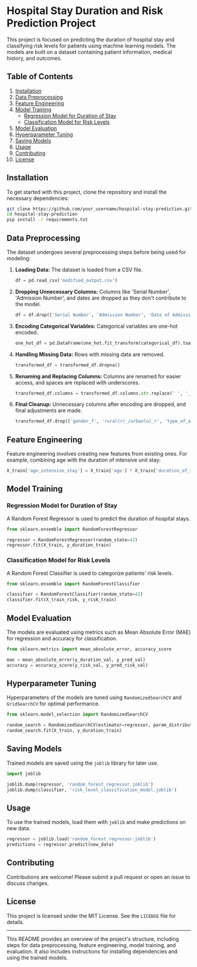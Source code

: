 # Hospital Stay Duration and Risk Prediction Project

This project is focused on predicting the duration of hospital stay and classifying risk levels for patients using machine learning models. The models are built on a dataset containing patient information, medical history, and outcomes.

## Table of Contents

1. [Installation](#installation)
2. [Data Preprocessing](#data-preprocessing)
3. [Feature Engineering](#feature-engineering)
4. [Model Training](#model-training)
   - [Regression Model for Duration of Stay](#regression-model-for-duration-of-stay)
   - [Classification Model for Risk Levels](#classification-model-for-risk-levels)
5. [Model Evaluation](#model-evaluation)
6. [Hyperparameter Tuning](#hyperparameter-tuning)
7. [Saving Models](#saving-models)
8. [Usage](#usage)
9. [Contributing](#contributing)
10. [License](#license)

## Installation

To get started with this project, clone the repository and install the necessary dependencies:

```bash
git clone https://github.com/your_username/hospital-stay-prediction.git
cd hospital-stay-prediction
pip install -r requirements.txt
```

## Data Preprocessing

The dataset undergoes several preprocessing steps before being used for modeling:

1. **Loading Data:** The dataset is loaded from a CSV file.
   ```python
   df = pd.read_csv('modified_output.csv')
   ```

2. **Dropping Unnecessary Columns:** Columns like 'Serial Number', 'Admission Number', and dates are dropped as they don't contribute to the model.
   ```python
   df = df.drop(['Serial Number', 'Admission Number', 'Date of Admission', 'Date of Discharge', 'month year'], axis=1)
   ```

3. **Encoding Categorical Variables:** Categorical variables are one-hot encoded.
   ```python
   one_hot_df = pd.DataFrame(one_hot.fit_transform(categorical_df).toarray(), columns=one_hot.get_feature_names_out(categorical_features))
   ```

4. **Handling Missing Data:** Rows with missing data are removed.
   ```python
   transformed_df = transformed_df.dropna()
   ```

5. **Renaming and Replacing Columns:** Columns are renamed for easier access, and spaces are replaced with underscores.
   ```python
   transformed_df.columns = transformed_df.columns.str.replace(' ', '_').str.lower()
   ```

6. **Final Cleanup:** Unnecessary columns after encoding are dropped, and final adjustments are made.
   ```python
   transformed_df.drop(['gender_f', 'rural(r)_/urban(u)_r', 'type_of_admission-emergency/opd_o', 'outcome_discharge'], axis=1, inplace=True)
   ```

## Feature Engineering

Feature engineering involves creating new features from existing ones. For example, combining age with the duration of intensive unit stay:

```python
X_train['age_intensive_stay'] = X_train['age'] * X_train['duration_of_intensive_unit_stay']
```

## Model Training

### Regression Model for Duration of Stay

A Random Forest Regressor is used to predict the duration of hospital stays.

```python
from sklearn.ensemble import RandomForestRegressor

regressor = RandomForestRegressor(random_state=42)
regressor.fit(X_train, y_duration_train)
```

### Classification Model for Risk Levels

A Random Forest Classifier is used to categorize patients' risk levels.

```python
from sklearn.ensemble import RandomForestClassifier

classifier = RandomForestClassifier(random_state=42)
classifier.fit(X_train_risk, y_risk_train)
```

## Model Evaluation

The models are evaluated using metrics such as Mean Absolute Error (MAE) for regression and accuracy for classification.

```python
from sklearn.metrics import mean_absolute_error, accuracy_score

mae = mean_absolute_error(y_duration_val, y_pred_val)
accuracy = accuracy_score(y_risk_val, y_pred_risk_val)
```

## Hyperparameter Tuning

Hyperparameters of the models are tuned using `RandomizedSearchCV` and `GridSearchCV` for optimal performance.

```python
from sklearn.model_selection import RandomizedSearchCV

random_search = RandomizedSearchCV(estimator=regressor, param_distributions=param_grid, n_iter=100, cv=4, random_state=42, n_jobs=-1)
random_search.fit(X_train, y_duration_train)
```

## Saving Models

Trained models are saved using the `joblib` library for later use.

```python
import joblib

joblib.dump(regressor, 'random_forest_regressor.joblib')
joblib.dump(classifier, 'risk_level_classification_model.joblib')
```

## Usage

To use the trained models, load them with `joblib` and make predictions on new data.

```python
regressor = joblib.load('random_forest_regressor.joblib')
predictions = regressor.predict(new_data)
```

## Contributing

Contributions are welcome! Please submit a pull request or open an issue to discuss changes.

## License

This project is licensed under the MIT License. See the `LICENSE` file for details.

---

This README provides an overview of the project's structure, including steps for data preprocessing, feature engineering, model training, and evaluation. It also includes instructions for installing dependencies and using the trained models.
